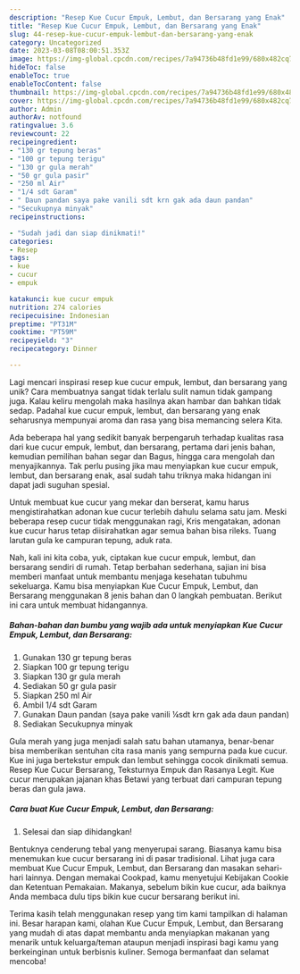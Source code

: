 ```yaml
---
description: "Resep Kue Cucur Empuk, Lembut, dan Bersarang yang Enak"
title: "Resep Kue Cucur Empuk, Lembut, dan Bersarang yang Enak"
slug: 44-resep-kue-cucur-empuk-lembut-dan-bersarang-yang-enak
category: Uncategorized
date: 2023-03-08T08:00:51.353Z
image: https://img-global.cpcdn.com/recipes/7a94736b48fd1e99/680x482cq70/kue-cucur-empuk-lembut-dan-bersarang-foto-resep-utama.jpg
hideToc: false
enableToc: true
enableTocContent: false
thumbnail: https://img-global.cpcdn.com/recipes/7a94736b48fd1e99/680x482cq70/kue-cucur-empuk-lembut-dan-bersarang-foto-resep-utama.jpg
cover: https://img-global.cpcdn.com/recipes/7a94736b48fd1e99/680x482cq70/kue-cucur-empuk-lembut-dan-bersarang-foto-resep-utama.jpg
author: Admin
authorAv: notfound
ratingvalue: 3.6
reviewcount: 22
recipeingredient:
- "130 gr tepung beras"
- "100 gr tepung terigu"
- "130 gr gula merah"
- "50 gr gula pasir"
- "250 ml Air"
- "1/4 sdt Garam"
- " Daun pandan saya pake vanili sdt krn gak ada daun pandan"
- "Secukupnya minyak"
recipeinstructions:

- "Sudah jadi dan siap dinikmati!"
categories:
- Resep
tags:
- kue
- cucur
- empuk

katakunci: kue cucur empuk 
nutrition: 274 calories
recipecuisine: Indonesian
preptime: "PT31M"
cooktime: "PT59M"
recipeyield: "3"
recipecategory: Dinner

---
```





Lagi mencari inspirasi resep kue cucur empuk, lembut, dan bersarang yang unik? Cara membuatnya sangat tidak terlalu sulit namun tidak gampang juga. Kalau keliru mengolah maka hasilnya akan hambar dan bahkan tidak sedap. Padahal kue cucur empuk, lembut, dan bersarang yang enak seharusnya mempunyai aroma dan rasa yang bisa memancing selera Kita.





Ada beberapa hal yang sedikit banyak berpengaruh terhadap kualitas rasa dari kue cucur empuk, lembut, dan bersarang, pertama dari jenis bahan, kemudian pemilihan bahan segar dan Bagus, hingga cara mengolah dan menyajikannya. Tak perlu pusing jika mau menyiapkan kue cucur empuk, lembut, dan bersarang enak,      asal sudah tahu triknya maka hidangan ini dapat jadi suguhan spesial.














Untuk membuat kue cucur yang mekar dan berserat, kamu harus mengistirahatkan adonan kue cucur terlebih dahulu selama satu jam. Meski beberapa resep cucur tidak menggunakan ragi, Kris mengatakan, adonan kue cucur harus tetap diisirahatkan agar semua bahan bisa rileks. Tuang larutan gula ke campuran tepung, aduk rata.






Nah, kali ini kita coba, yuk, ciptakan kue cucur empuk, lembut, dan bersarang sendiri di rumah. Tetap berbahan sederhana, sajian ini bisa memberi manfaat untuk membantu menjaga kesehatan tubuhmu sekeluarga. Kamu bisa menyiapkan Kue Cucur Empuk, Lembut, dan Bersarang menggunakan 8 jenis bahan dan 0 langkah pembuatan. Berikut ini cara untuk membuat hidangannya.

<!--inarticleads1-->

##### Bahan-bahan dan bumbu yang wajib ada untuk menyiapkan Kue Cucur Empuk, Lembut, dan Bersarang:

1. Gunakan 130 gr tepung beras
1. Siapkan 100 gr tepung terigu
1. Siapkan 130 gr gula merah
1. Sediakan 50 gr gula pasir
1. Siapkan 250 ml Air
1. Ambil 1/4 sdt Garam
1. Gunakan  Daun pandan (saya pake vanili ¼sdt krn gak ada daun pandan)
1. Sediakan Secukupnya minyak


Gula merah yang juga menjadi salah satu bahan utamanya, benar-benar bisa memberikan sentuhan cita rasa manis yang sempurna pada kue cucur. Kue ini juga bertekstur empuk dan lembut sehingga cocok dinikmati semua. Resep Kue Cucur Bersarang, Teksturnya Empuk dan Rasanya Legit. Kue cucur merupakan jajanan khas Betawi yang terbuat dari campuran tepung beras dan gula jawa. 

<!--inarticleads2-->

##### Cara buat Kue Cucur Empuk, Lembut, dan Bersarang:


1. Selesai dan siap dihidangkan!

Bentuknya cenderung tebal yang menyerupai sarang. Biasanya kamu bisa menemukan kue cucur bersarang ini di pasar tradisional. Lihat juga cara membuat Kue Cucur Empuk, Lembut, dan Bersarang dan masakan sehari-hari lainnya. Dengan memakai Cookpad, kamu menyetujui Kebijakan Cookie dan Ketentuan Pemakaian. Makanya, sebelum bikin kue cucur, ada baiknya Anda membaca dulu tips bikin kue cucur bersarang berikut ini. 

Terima kasih telah menggunakan resep yang tim kami tampilkan di halaman ini. Besar harapan kami, olahan Kue Cucur Empuk, Lembut, dan Bersarang yang mudah di atas dapat membantu anda menyiapkan makanan yang menarik untuk keluarga/teman ataupun menjadi inspirasi bagi kamu yang berkeinginan untuk berbisnis kuliner. Semoga bermanfaat dan selamat mencoba!
